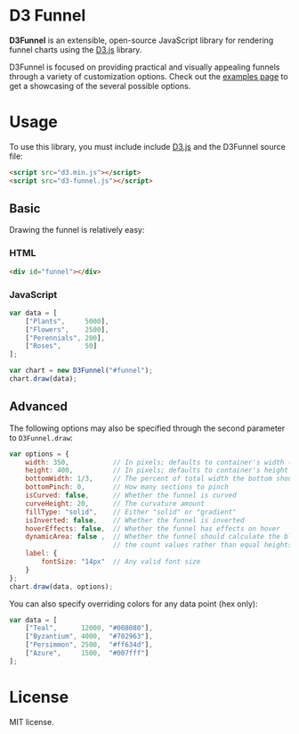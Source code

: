 # D3 Funnel

**D3Funnel** is an extensible, open-source JavaScript library for rendering
funnel charts using the [D3.js][d3] library.

D3Funnel is focused on providing practical and visually appealing funnels
through a variety of customization options. Check out the [examples page][examples]
to get a showcasing of the several possible options.

# Usage

To use this library, you must include include [D3.js][d3] and the D3Funnel
source file:

``` html
<script src="d3.min.js"></script>
<script src="d3-funnel.js"></script>
```

## Basic

Drawing the funnel is relatively easy:

### HTML

``` html
<div id="funnel"></div>
```

### JavaScript

``` javascript
var data = [
    ["Plants",     5000],
    ["Flowers",    2500],
    ["Perennials", 200],
    ["Roses",      50]
];

var chart = new D3Funnel("#funnel");
chart.draw(data);
```

## Advanced

The following options may also be specified through the second parameter to
`D3Funnel.draw`:

``` javascript
var options = {
    width: 350,           // In pixels; defaults to container's width (if non-zero)
    height: 400,          // In pixels; defaults to container's height (if non-zero)
    bottomWidth: 1/3,     // The percent of total width the bottom should be
    bottomPinch: 0,       // How many sections to pinch
    isCurved: false,      // Whether the funnel is curved
    curveHeight: 20,      // The curvature amount
    fillType: "solid",    // Either "solid" or "gradient"
    isInverted: false,    // Whether the funnel is inverted
    hoverEffects: false,  // Whether the funnel has effects on hover
    dynamicArea: false ,  // Whether the funnel should calculate the blocks by
                          // the count values rather than equal heights
    label: {
        fontSize: "14px"  // Any valid font size
    }
};
chart.draw(data, options);
```

You can also specify overriding colors for any data point (hex only):

``` javascript
var data = [
    ["Teal",      12000, "#008080"],
    ["Byzantium", 4000,  "#702963"],
    ["Persimmon", 2500,  "#ff634d"],
    ["Azure",     1500,  "#007fff"]
];
```

# License

MIT license.

[d3]: http://d3js.org/
[examples]: https://cdn.rawgit.com/jakezatecky/d3-funnel/master/examples/index.html
